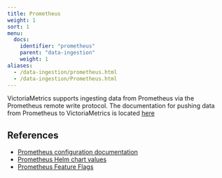 ```yaml
---
title: Prometheus
weight: 1
sort: 1
menu:
  docs:
    identifier: "prometheus"
    parent: "data-ingestion"
    weight: 1
aliases:
  - /data-ingestion/prometheus.html
  - /data-ingestion/Prometheus.html
---
```


VictoriaMetrics supports ingesting data from Prometheus via the Prometheus remote write protocol.
The documentation for pushing data from Prometheus to VictoriaMetrics is located [here](https://docs.victoriametrics.com/#prometheus-setup)

## References

- [Prometheus configuration documentation](https://prometheus.io/docs/prometheus/latest/configuration/configuration/)
- [Prometheus Helm chart values](https://github.com/prometheus-community/helm-charts/blob/main/charts/prometheus/values.yaml)
- [Prometheus Feature Flags](https://prometheus.io/docs/prometheus/latest/feature_flags/#prometheus-agent)
